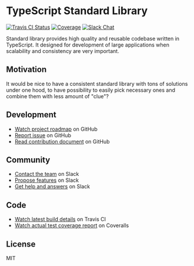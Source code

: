 # TypeScript Standard Library

[![Travis CI Status](https://img.shields.io/travis/monumentjs/core/master.svg?logo=travis)](https://travis-ci.org/monumentjs/core)
[![Coverage](https://img.shields.io/coveralls/github/monumentjs/core/master.svg?logo=travis)](hhttps://coveralls.io/github/monumentjs/core)
[![Slack Chat](https://img.shields.io/badge/slack-chat-brightgreen.svg?logo=slack)](https://join.slack.com/t/monumentjs/shared_invite/enQtNDY1ODA1MTExMzQ4LTI0MjllODEwOTk5MjM0NGIwY2YwNzVjNDU3YjEwYzYwYTNjMmI0NjFkNmNjMDFlMjA1NzgzODk0NjcxZTc4NjM)

Standard library provides high quality and reusable codebase written in TypeScript. 
It designed for development of large applications when scalability and consistency
are very important.

## Motivation

It would be nice to have a consistent standard library with tons of solutions under one hood, 
to have possibility to easily pick necessary ones and combine them with less amount of "clue"?

## Development

- [Watch project roadmap](https://github.com/monumentjs/core/wiki/Roadmap) on GitHub
- [Report issue](https://github.com/monumentjs/core/issues) on GitHub
- [Read contribution document](https://github.com/monumentjs/core/blob/master/CONTRIBUTING.md) on GitHub

## Community

- [Contact the team](https://join.slack.com/t/monumentjs/shared_invite/enQtNDY1ODA1MTExMzQ4LTI0MjllODEwOTk5MjM0NGIwY2YwNzVjNDU3YjEwYzYwYTNjMmI0NjFkNmNjMDFlMjA1NzgzODk0NjcxZTc4NjM) on Slack
- [Propose features](https://join.slack.com/t/monumentjs/shared_invite/enQtNDY1ODA1MTExMzQ4LTI0MjllODEwOTk5MjM0NGIwY2YwNzVjNDU3YjEwYzYwYTNjMmI0NjFkNmNjMDFlMjA1NzgzODk0NjcxZTc4NjM) on Slack
- [Get help and answers](https://join.slack.com/t/monumentjs/shared_invite/enQtNDY1ODA1MTExMzQ4LTI0MjllODEwOTk5MjM0NGIwY2YwNzVjNDU3YjEwYzYwYTNjMmI0NjFkNmNjMDFlMjA1NzgzODk0NjcxZTc4NjM) on Slack

## Code 

- [Watch latest build details](https://travis-ci.org/monumentjs/core.svg?branch=master) on Travis CI
- [Watch actual test coverage report](https://coveralls.io/github/monumentjs/core) on Coveralls


## License

MIT

